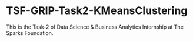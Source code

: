 # TSF-GRIP-Task2-KMeansClustering
This is the Task-2 of Data Science &amp; Business Analytics Internship at The Sparks Foundation.
